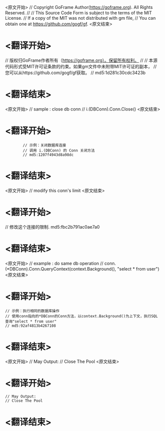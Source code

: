
<原文开始>
// Copyright GoFrame Author(https://goframe.org). All Rights Reserved.
//
// This Source Code Form is subject to the terms of the MIT License.
// If a copy of the MIT was not distributed with gm file,
// You can obtain one at https://github.com/gogf/gf.
<原文结束>

# <翻译开始>
// 版权归GoFrame作者所有（https://goframe.org）。保留所有权利。
//
// 本源代码形式受MIT许可证条款的约束。如果gm文件中未附带MIT许可证的副本，
// 您可以从https://github.com/gogf/gf获取。
// md5:1d281c30cdc3423b
# <翻译结束>


<原文开始>
			// sample : close db conn
			// i.(DBConn).Conn.Close()
<原文结束>

# <翻译开始>
			// 示例：关闭数据库连接
			// 调用 i.(DBConn) 的 Conn 关闭方法
			// md5:1207f4943d8a98dc
# <翻译结束>


<原文开始>
// modify this conn's limit
<原文结束>

# <翻译开始>
// 修改这个连接的限制. md5:fbc2b791ac0ae7a0
# <翻译结束>


<原文开始>
	// example : do same db operation
	// conn.(*DBConn).Conn.QueryContext(context.Background(), "select * from user")
<原文结束>

# <翻译开始>
	// 示例：执行相同的数据库操作
	// 使用conn指向的*DBConn的Conn方法，以context.Background()为上下文，执行SQL查询"select * from user"
	// md5:92af4813b4267108
# <翻译结束>


<原文开始>
	// May Output:
	// Close The Pool
<原文结束>

# <翻译开始>
	// May Output:
	// Close The Pool
# <翻译结束>

